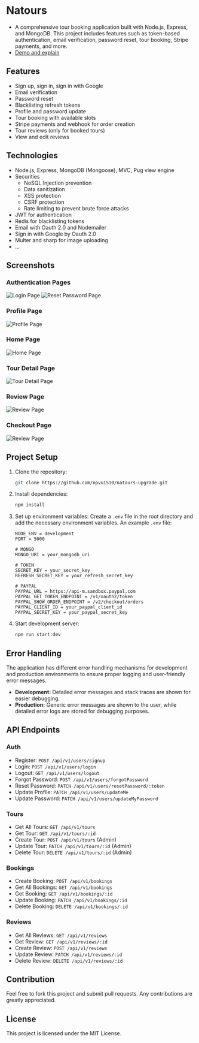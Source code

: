 # Natours

- A comprehensive tour booking application built with Node.js, Express, and MongoDB. This project includes features such as token-based authentication, email verification, password reset, tour booking, Stripe payments, and more.
- [Demo and explain](https://youtu.be/ljyVbjtQVG8)

## Features

- Sign up, sign in, sign in with Google
- Email verification
- Password reset
- Blacklisting refresh tokens
- Profile and password update
- Tour booking with available slots
- Stripe payments and webhook for order creation
- Tour reviews (only for booked tours)
- View and edit reviews

## Technologies

- Node.js, Express, MongoDB (Mongoose), MVC, Pug view engine
- Securities
  - NoSQL Injection prevention
  - Data sanitization
  - XSS protection
  - CSRF protection
  - Rate limiting to prevent brute force attacks
- JWT for authentication
- Redis for blacklisting tokens
- Email with Oauth 2.0 and Nodemailer
- Sign in with Google by Oauth 2.0
- Multer and sharp for image uploading
- ...

## Screenshots
### Authentication Pages
![Login Page](./screenshots/login.png)
![Reset Password Page](./screenshots/reset_password.png)

### Profile Page
![Profile Page](./screenshots/profile.png)

### Home Page
![Home Page](./screenshots/home.png)

### Tour Detail Page
![Tour Detail Page](./screenshots/tour_detail.png)

### Review Page
![Review Page](./screenshots/review.png)

### Checkout Page
![Review Page](./screenshots/checkout.png)


## Project Setup

1. Clone the repository:
   ```sh
   git clone https://github.com/npvu1510/natours-upgrade.git
   
2. Install dependencies:
   ```sh
   npm install
   
3. Set up environment variables:
   Create a `.env` file in the root directory and add the necessary environment variables. An example `.env` file:
   ```env
   NODE_ENV = development
   PORT = 5000

   # MONGO
   MONGO_URI = your_mongodb_uri

   # TOKEN
   SECRET_KEY = your_secret_key
   REFRESH_SECRET_KEY = your_refresh_secret_key

   # PAYPAL
   PAYPAL_URL = https://api-m.sandbox.paypal.com
   PAYPAL_GET_TOKEN_ENDPOINT = /v1/oauth2/token
   PAYPAL_SHOW_ORDER_ENDPOINT = /v2/checkout/orders
   PAYPAL_CLIENT_ID = your_paypal_client_id
   PAYPAL_SECRET_KEY = your_paypal_secret_key

4. Start development server:
   ```sh
   npm run start:dev

## Error Handling

The application has different error handling mechanisms for development and production environments to ensure proper logging and user-friendly error messages.

- **Development:** Detailed error messages and stack traces are shown for easier debugging.
- **Production:** Generic error messages are shown to the user, while detailed error logs are stored for debugging purposes.

## API Endpoints

### Auth
- Register: `POST /api/v1/users/signup`
- Login: `POST /api/v1/users/login`
- Logout: `GET /api/v1/users/logout`
- Forgot Password: `POST /api/v1/users/forgotPassword`
- Reset Password: `PATCH /api/v1/users/resetPassword/:token`
- Update Profile: `PATCH /api/v1/users/updateMe`
- Update Password: `PATCH /api/v1/users/updateMyPassword`

### Tours
- Get All Tours: `GET /api/v1/tours`
- Get Tour: `GET /api/v1/tours/:id`
- Create Tour: `POST /api/v1/tours` (Admin)
- Update Tour: `PATCH /api/v1/tours/:id` (Admin)
- Delete Tour: `DELETE /api/v1/tours/:id` (Admin)

### Bookings
- Create Booking: `POST /api/v1/bookings`
- Get All Bookings: `GET /api/v1/bookings`
- Get Booking: `GET /api/v1/bookings/:id`
- Update Booking: `PATCH /api/v1/bookings/:id`
- Delete Booking: `DELETE /api/v1/bookings/:id`

### Reviews
- Get All Reviews: `GET /api/v1/reviews`
- Get Review: `GET /api/v1/reviews/:id`
- Create Review: `POST /api/v1/reviews`
- Update Review: `PATCH /api/v1/reviews/:id`
- Delete Review: `DELETE /api/v1/reviews/:id`


## Contribution
Feel free to fork this project and submit pull requests. Any contributions are greatly appreciated.

## License
This project is licensed under the MIT License.
